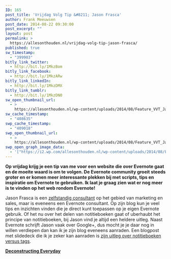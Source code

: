```yaml
---
ID: 165
post_title: 'Vrijdag Volg Tip &#8211; Jason Frasca'
author: Frank Meeuwsen
post_date: 2014-08-22 09:30:00
post_excerpt: ""
layout: post
permalink: >
  https://allesonthouden.nl/vrijdag-volg-tip-jason-frasca/
published: true
sw_timestamp:
  - "399903"
bitly_link_twitter:
  - http://bit.ly/1MkzBom
bitly_link_facebook:
  - http://bit.ly/1MkzARw
bitly_link_linkedIn:
  - http://bit.ly/1MkzDMX
bitly_link_tumblr:
  - http://bit.ly/1MkzDN0
sw_open_thumbnail_url:
  - >
    https://allesonthouden.nl/wp-content/uploads/2014/08/Feature_VVT_JasonFrasca.jpg
sw_cache_timestamp:
  - "408635"
swp_cache_timestamp:
  - "409018"
swp_open_thumbnail_url:
  - >
    https://allesonthouden.nl/wp-content/uploads/2014/08/Feature_VVT_JasonFrasca.jpg
swp_open_graph_image_data:
  - '["https://i2.wp.com/allesonthouden.nl/wp-content/uploads/2014/08/Feature_VVT_JasonFrasca.jpg?fit=800%2C400&ssl=1",800,400,false]'
---
```

<strong>Op vrijdag krijg je een tip van me voor een website die over Evernote gaat en de moeite waard is om te volgen. De Evernote community groeit steeds groter en er komen meer interessante plekken bij met scripts, tips en inspiratie om Evernote te gebruiken. Ik laat je graag zien wat er nog meer is te vinden op het web rondom Evernote!</strong>

<!--more-->

Jason Frasca is een <a href="http://jasonfrasca.com/">zelfstandig consultant</a> op het gebied van marketing en sales, maar is eveneens een Evernote consultant. Op zijn blog kun je veel tips en inzichten vinden die je direct kunt toepassen op je eigen Evernote gebruik. Of het nu over het delen van notitieboeken gaat of uberhaubt het principe van notitieboeken, bij Jason vind je altijd een heldere uitleg. Naast Evernote schrijft Jason vaak over Google+, dus mocht je je daar nog in willen verdiepen dan kan ik je zijn blog eveneens aanraden. Een blogpost met slidedeck die ik je zeker kan aanraden is <a href="http://jasonfrasca.com/deconstructing-everyday-blog/use-evernote-notebooks-and-tags-better/">zijn uitleg over notitieboeken versus tags</a>.

<strong><a href="http://jasonfrasca.com/deconstructing-everyday-blog/">Deconstructing Everyday</a></strong>